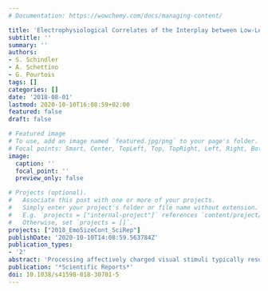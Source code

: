 ```yaml
---
# Documentation: https://wowchemy.com/docs/managing-content/

title: 'Electrophysiological Correlates of the Interplay between Low-Level Visual Features and Emotional Content during Word Reading'
subtitle: ''
summary: ''
authors:
- S. Schindler
- A. Schettino
- G. Pourtois
tags: []
categories: []
date: '2018-08-01'
lastmod: 2020-10-10T16:08:59+02:00
featured: false
draft: false

# Featured image
# To use, add an image named `featured.jpg/png` to your page's folder.
# Focal points: Smart, Center, TopLeft, Top, TopRight, Left, Right, BottomLeft, Bottom, BottomRight.
image:
  caption: ''
  focal_point: ''
  preview_only: false

# Projects (optional).
#   Associate this post with one or more of your projects.
#   Simply enter your project's folder or file name without extension.
#   E.g. `projects = ["internal-project"]` references `content/project/deep-learning/index.md`.
#   Otherwise, set `projects = []`.
projects: ["2018_EmoSizeCont_SciRep"]
publishDate: '2020-10-10T14:08:59.563784Z'
publication_types:
- '2'
abstract: 'Processing affectively charged visual stimuli typically results in increased amplitude of specific event-related potential (ERP) components. Low-level features similarly modulate electrophysiological responses, with amplitude changes proportional to variations in stimulus size and contrast. However, it remains unclear whether emotion-related amplifications during visual word processing are necessarily intertwined with changes in specific low-level features or, instead, may act independently. In this pre-registered electrophysiological study, we varied font size and contrast of neutral and negative words while participants were monitoring their semantic content. We examined ERP responses associated with early sensory and attentional processes as well as later stages of stimulus processing. Results showed amplitude modulations by low-level visual features early on following stimulus onset – i.e., P1 and N1 components –, while the LPP was independently modulated by these visual features. Independent effects of size and emotion were observed only at the level of the EPN. Here, larger EPN amplitudes for negative were observed only for small high contrast and large low contrast words. These results suggest that early increase in sensory processing at the EPN level for negative words is not automatic, but bound to specific combinations of low-level features, occurring presumably via attentional control processes.'
publication: '*Scientific Reports*'
doi: 10.1038/s41598-018-30701-5
---
```

